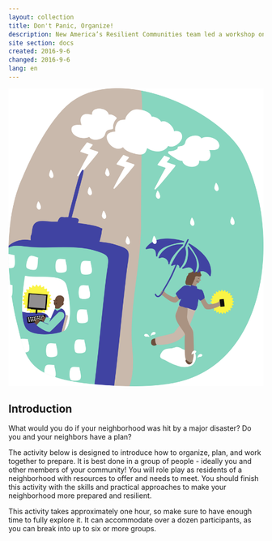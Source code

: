 ```yaml
---
layout: collection
title: Don't Panic, Organize!
description: New America’s Resilient Communities team led a workshop on community-led resilience planning.
site section: docs
created: 2016-9-6
changed: 2016-9-6
lang: en
---
```


![Intro graphic](/files/resilience/become_a_hotspot_1.png)

## Introduction

What would you do if your neighborhood was hit by a major disaster? Do you and your neighbors have a plan?

The activity below is designed to introduce how to organize, plan, and work together to prepare. It is best done in a group of people - ideally you and other members of your community! You will role play as residents of a neighborhood with resources to offer and needs to meet. You should finish this activity with the skills and practical approaches to make your neighborhood more prepared and resilient.

This activity takes approximately one hour, so make sure to have enough time to fully explore it. It can accommodate over a dozen participants, as you can break into up to six or more groups.
